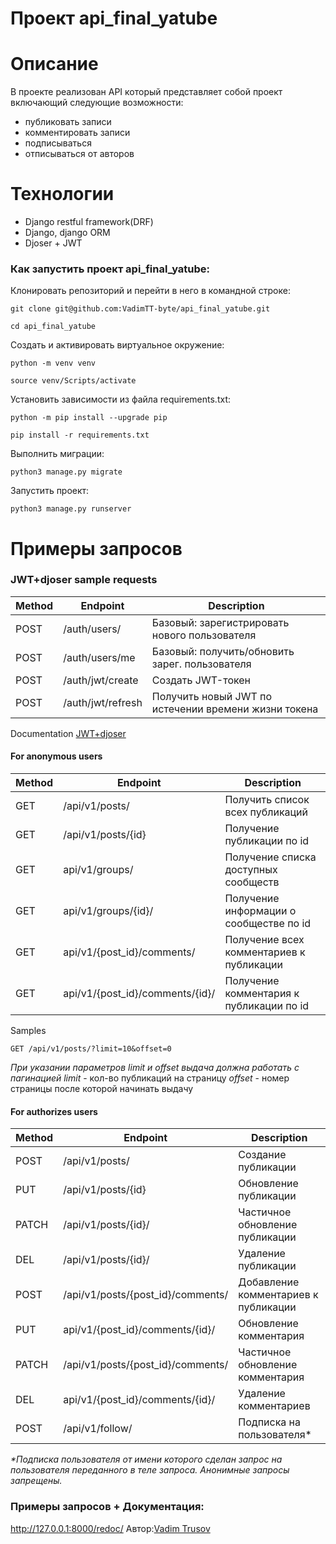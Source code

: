 # Проект api_final_yatube


# Описание
В проекте реализован API который представляет собой проект включающий следующие возможности:
- публиковать записи
- комментировать записи
- подписываться 
- отписываться от авторов
# Технологии
- Django restful framework(DRF)
- Django, django ORM
- Djoser + JWT


### Как запустить проект api_final_yatube:

  

Клонировать репозиторий и перейти в него в командной строке:

  

```
git clone git@github.com:VadimTT-byte/api_final_yatube.git
```

  

```
cd api_final_yatube
```

  

Создать и активировать виртуальное окружение:

  

```
python -m venv venv
```

  

```
source venv/Scripts/activate
```

  

Установить зависимости из файла requirements.txt:

  

```
python -m pip install --upgrade pip
```

```
pip install -r requirements.txt
```
Выполнить миграции:
```
python3 manage.py migrate
```
Запустить проект:
```
python3 manage.py runserver
```

# Примеры запросов
### JWT+djoser sample requests
| Method| Endpoint| Description|
|-----| ------ | ------ |
|POST| /auth/users/| Базовый: зарегистрировать нового пользователя |
|POST| /auth/users/me| Базовый: получить/обновить зарег. пользователя |
|POST| /auth/jwt/create | Создать JWT-токен |
|POST| /auth/jwt/refresh| Получить новый JWT по истечении времени жизни токена |
Documentation [JWT+djoser](https://djoser.readthedocs.io/en/latest/index.html)
#### For anonymous users

  |Method| Endpoint| Description| 
| ------ | ------ | ------ |
| GET| /api/v1/posts/ | Получить список всех публикаций
|	GET |	 /api/v1/posts/{id}| Получение публикации по id
| GET| api/v1/groups/ | Получение списка доступных сообществ
| GET | api/v1/groups/{id}/ | Получение информации о сообществе по id
| GET | api/v1/{post_id}/comments/ | Получение всех комментариев к публикации
| GET | api/v1/{post_id}/comments/{id}/ | Получение комментария к публикации по id

Samples
````
GET /api/v1/posts/?limit=10&offset=0
````
_При указании параметров limit и offset выдача должна работать с пагинацией_
_limit_ - кол-во публикаций на страницу
_offset_ - номер страницы после которой начинать выдачу

#### For authorizes users
  |Method| Endpoint|  Description| 
| ------ | ------ | ------ |
| POST| /api/v1/posts/ | Создание публикации
|PUT|/api/v1/posts/{id}| Обновление публикации
| PATCH| /api/v1/posts/{id}/ | Частичное обновление публикации
| DEL| /api/v1/posts/{id}/ | Удаление публикации
| POST| /api/v1/posts/{post_id}/comments/ | Добавление комментариев к публикации
| PUT| api/v1/{post_id}/comments/{id}/ | Обновление комментария
| PATCH | /api/v1/posts/{post_id}/comments/ | Частичное обновление комментария
| DEL| api/v1/{post_id}/comments/{id}/ | Удаление комментариев
| POST| /api/v1/follow/ |Подписка на пользователя* 
_*Подписка пользователя от имени которого сделан запрос на пользователя переданного в теле запроса. Анонимные запросы запрещены._
### Примеры запросов + Документация:
http://127.0.0.1:8000/redoc/
Автор:[Vadim Trusov](https://github.com/VadimTT-byte)
